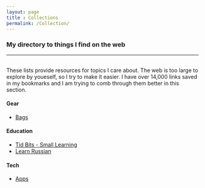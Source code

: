 ```yaml
---
layout: page
title : Collections
permalink: /Collection/
---
```


### My directory to things I find on the web

--- 
<br>
These lists provide resources for topics I care about. The web is too large to explore by youeself, so I try to make it easier. I have over 14,000 links saved in my bookmarks and I am trying to comb through them better in this section.

#### Gear
* <a href="../CurratedContent/bags.html">Bags</a>

#### Education


* <a href="../Curratedcontent/tidbits.html">Tid Bits - Small Learning<a/>	
* <a href="https://medium.com/@bcorn/tools-for-learning-russian-7bf9efa57818">Learn Russian<a/>
	
#### Tech

* <a href="../Curratedcontent/apps.html">Apps<a/>	

	
	